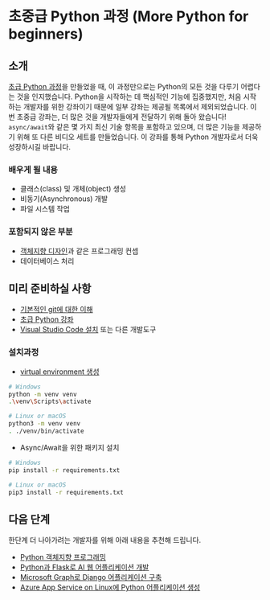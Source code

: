 # 초중급 Python 과정 (More Python for beginners)

## 소개

[초급 Python 과정](https://aka.ms/pythonbeginnerseries)을 만들었을 때, 이 과정만으로는 Python의 모든 것을 다루기 어렵다는 것을 인지했습니다. Python을 시작하는 데 핵심적인 기능에 집중했지만, 처음 시작하는 개발자를 위한 강좌이기 때문에 일부 강좌는 제공될 목록에서 제외되었습니다. 이번 초중급 강좌는, 더 많은 것을 개발자들에게 전달하기 위해 돌아 왔습니다! `async/await`와 같은 몇 가지 최신 기술 항목을 포함하고 있으며, 더 많은 기능을 제공하기 위해 또 다른 비디오 세트를 만들었습니다. 이 강좌를 통해 Python 개발자로서 더욱 성장하시길 바랍니다.


### 배우게 될 내용

- 클래스(class) 및 개체(object) 생성
- 비동기(Asynchronous) 개발
- 파일 시스템 작업

### 포함되지 않은 부분

- [객체지향 디자인](https://en.wikipedia.org/wiki/Object-oriented_design)과 같은 프로그래밍 컨셉
- 데이터베이스 처리

## 미리 준비하실 사항

- [기본적인 git에 대한 이해](https://git-scm.com/book/en/v2)
- [초급 Python 강좌](https://aka.ms/pythonbeginnerseries)
- [Visual Studio Code 설치](https://code.visualstudio.com?WT.mc_id=python-c9-niner) 또는 다른 개발도구

### 설치과정

- [virtual environment 생성](https://docs.python.org/3/tutorial/venv.html)

``` bash
# Windows
python -m venv venv
.\venv\Scripts\activate

# Linux or macOS
python3 -m venv venv
. ./venv/bin/activate
```

- Async/Await을 위한 패키지 설치

``` bash
# Windows
pip install -r requirements.txt

# Linux or macOS
pip3 install -r requirements.txt
```

## 다음 단계

한단계 더 나아가려는 개발자를 위해 아래 내용을 추천해 드립니다.

- [Python 객체지향 프로그래밍](https://docs.microsoft.com/learn/modules/python-object-oriented-programming?WT.mc_id=python-c9-niner?WT.mc_id=python-c9-niner)
- [Python과 Flask로 AI 웹 어플리케이션 개발](https://docs.microsoft.com/learn/modules/python-flask-build-ai-web-app?WT.mc_id=python-c9-niner?WT.mc_id=python-c9-niner)
- [Microsoft Graph로 Django 어플리케이션 구축](https://docs.microsoft.com/graph/tutorials/python?WT.mc_id=python-c9-niner?WT.mc_id=python-c9-niner)
- [Azure App Service on Linux에 Python 어플리케이션 생성](https://docs.microsoft.com/azure/app-service/containers/quickstart-python?WT.mc_id=python-c9-niner?WT.mc_id=python-c9-niner)
